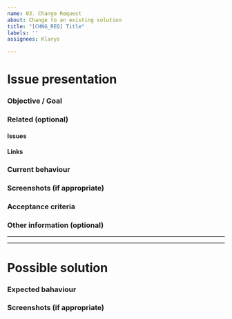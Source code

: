 ```yaml
---
name: 03. Change Request
about: Change to an existing solution
title: "[CHNG_REQ] Title"
labels: ''
assignees: Klarys

---
```


# Issue presentation
### Objective / Goal
<!-- One sentence that best summarized the job -->

### Related (optional)
<!--- Although this section is described as optional, because some issues are standalone, 
it is required to fill those fields, if there is any connected issue or resource. 
This would help in future reference of connected issues and finding out decisions. -->
#### Issues
<!-- Various connected issues necessary to understand the issue presented. Example: -->
<!-- 
- Epic(s): [epic name](link) or #epic_no
- Wireframes: [issue name](link) or #issue_no
- HiFis: [issue name](link) or #issue_no
- Research: [issue name](link) or #issue_no
- Other: [issue name](link) or #issue_no
-->

#### Links
<!--- Various resources necessary to understand the issue presented. Example: -->
<!-- 
- [Figma](link)
- [Mural](link)
- [Slack](link)
- [Other-describe](link) 
-->

### Current behaviour
<!-- Will proposed solution affect the users? -->
<!-- Confirm the behaviour with Design team -->

### Screenshots (if appropriate)
<!--- A picture is worth a 1000 words. -->

### Acceptance criteria

### Other information (optional)
<!--- Anything else we should know about the issue? -->

---
---

# Possible solution

### Expected bahaviour
<!-- Extensively describe the behaviour -->
<!-- Will proposed solution affect the users? -->
<!-- Confirm the behaviour with Design team -->

### Screenshots (if appropriate)
<!-- A picture is worth a thousand words -->
